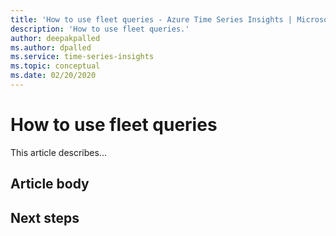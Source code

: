 ```yaml
---
title: 'How to use fleet queries - Azure Time Series Insights | Microsoft Docs'
description: 'How to use fleet queries.'
author: deepakpalled
ms.author: dpalled
ms.service: time-series-insights
ms.topic: conceptual
ms.date: 02/20/2020
---
```


# How to use fleet queries

This article describes...

## Article body

## Next steps

<!-- [link](URL) -->

<!-- [link](URL) -->
